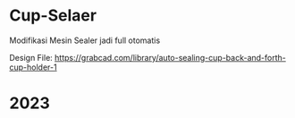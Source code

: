 # Cup-Selaer
Modifikasi Mesin Sealer jadi full otomatis

Design File: https://grabcad.com/library/auto-sealing-cup-back-and-forth-cup-holder-1

# 2023
